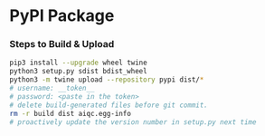 # PyPI Package

### Steps to Build & Upload

```bash
pip3 install --upgrade wheel twine
python3 setup.py sdist bdist_wheel
python3 -m twine upload --repository pypi dist/*
# username: __token__
# password: <paste in the token>
# delete build-generated files before git commit.
rm -r build dist aiqc.egg-info
# proactively update the version number in setup.py next time
```